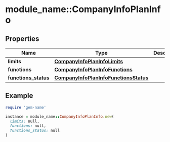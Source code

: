 # module_name::CompanyInfoPlanInfo

## Properties

| Name | Type | Description | Notes |
| ---- | ---- | ----------- | ----- |
| **limits** | [**CompanyInfoPlanInfoLimits**](CompanyInfoPlanInfoLimits.md) |  | [optional] |
| **functions** | [**CompanyInfoPlanInfoFunctions**](CompanyInfoPlanInfoFunctions.md) |  | [optional] |
| **functions_status** | [**CompanyInfoPlanInfoFunctionsStatus**](CompanyInfoPlanInfoFunctionsStatus.md) |  | [optional] |

## Example

```ruby
require 'gem-name'

instance = module_name::CompanyInfoPlanInfo.new(
  limits: null,
  functions: null,
  functions_status: null
)
```

